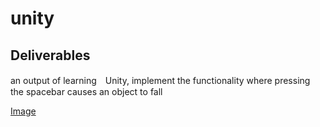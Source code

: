 # unity
## Deliverables
an output of learning　Unity, implement the functionality where pressing the spacebar causes an object to fall

[Image](https://i.gyazo.com/b329c3d15a156ad909fa9ef6528b5369.gif)
